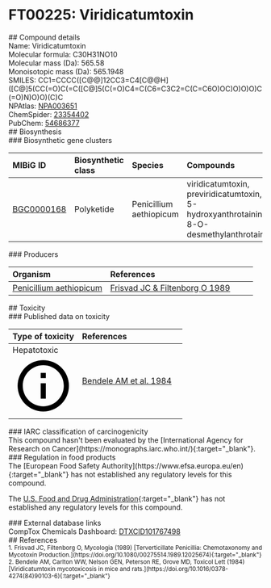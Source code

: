 
# FT00225: Viridicatumtoxin
<div class="molecule_image" style="float:left">
<img data-smiles= COC1=CC(O)=C2C(O)=C3C(=O)[C@]4(O)C(O)=C(C(N)=O)C(=O)C[C@]4(O)[C@@H](O)C3=C3C[C@]4(C(C)=CCCC4(C)C)C1=C32 data-smiles-options="{ 'width': 350, 'height': 350 }" />
</div>
## Compound details
<div style="overflow:hidden">
Name: Viridicatumtoxin<br>
Molecular formula: C30H31NO10<br>
Molecular mass (Da): 565.58<br>
Monoisotopic mass (Da): 565.1948<br>
<div class="break_all">
SMILES: CC1=CCCC([C@@]12CC3=C4[C@@H]([C@]5(CC(=O)C(=C([C@]5(C(=O)C4=C(C6=C3C2=C(C=C6O)OC)O)O)O)C(=O)N)O)O)(C)C<br>
</div>
        NPAtlas: <a href=https://www.npatlas.org/explore/compounds/NPA003651 target="_blank">NPA003651</a><br>
        ChemSpider: <a href=https://www.chemspider.com/Chemical-Structure.23354402.html target="_blank">23354402</a><br>
        PubChem: <a href=https://pubchem.ncbi.nlm.nih.gov/compound/54686377 target="_blank">54686377</a><br>
</div>

<div markdown="block" class="section">
## Biosynthesis
<div markdown="block" class="subsection">
### Biosynthetic gene clusters
<table>
<thead>
<tr>
<th style="text-align: left;" role="columnheader" data-sort-default>MIBiG ID</th>
<th style="text-align: left;" role="columnheader">Biosynthetic class</th>
<th style="text-align: left;" role="columnheader">Species</th>
<th style="text-align: left;" role="columnheader">Compounds</th>
<th style="text-align: left;" role="columnheader">Complete</th>
<th style="text-align: left;" role="columnheader">Minimal entry</th>
</tr>
</thead>
<tbody>
        <tr>
        <td style="text-align: left;"><a href="https://mibig.secondarymetabolites.org/repository/BGC0000168" target="_blank">BGC0000168</a></td>
        <td style="text-align: left;">Polyketide</td>
        <td style="text-align: left;">Penicillium aethiopicum</td>
        <td style="text-align: left;">viridicatumtoxin, previridicatumtoxin, 5-hydroxyanthrotainin, 8-O-desmethylanthrotainin</td>
        <td style="text-align: left;">complete</td>
        <td style="text-align: left;">False</td>
        </tr>
</tbody>
</table>
</div>

<div markdown="block" class="subsection">
### Producers
<table>
<thead>
<tr>
<th style="text-align: left;" role="columnheader" width="40%" data-sort-default>Organism</th>
<th style="text-align: left;" role="columnheader" width="60%">References</th>
</tr>
</thead>
        <tr>
        <td style="text-align: left;"><a href="https://www.ncbi.nlm.nih.gov/Taxonomy/Browser/wwwtax.cgi?mode=Info&id=36650" target="_blank">Penicillium aethiopicum</a></td>
        <td style="text-align: left;"><a href="#REF00083">Frisvad JC &amp; Filtenborg O 1989</a></td>
        </tr>
</table>
</div>
</div>

<div markdown="block" class="section">
## Toxicity
<div markdown="block" class="subsection">
### Published data on toxicity
<table>
<thead>
<tr>
<th style="text-align: left;" role="columnheader" width="40%" data-sort-default>Type of toxicity</th>
<th style="text-align: left;" role="columnheader" width="60%">References</th>
</tr>
</thead>
<tbody>
<tr>
<td style="text-align: left;">Hepatotoxic <span class="twemoji" title="Toxic to the liver"><svg xmlns="http://www.w3.org/2000/svg" viewBox="0 0 24 24"><path d="M11 9h2V7h-2m1 13c-4.41 0-8-3.59-8-8s3.59-8 8-8 8 3.59 8 8-3.59 8-8 8m0-18A10 10 0 0 0 2 12a10 10 0 0 0 10 10 10 10 0 0 0 10-10A10 10 0 0 0 12 2m-1 15h2v-6h-2v6Z"></path></svg></span></td>
<td style="text-align: left;"><a href="#REF00178">Bendele AM et al. 1984</a></td>
</tr>
</tbody>
</table>
</div>

<div markdown="block" class="subsection">
### IARC classification of carcinogenicity
<div markdown="block" class="indented_block">
This compound hasn't been evaluated by the [International Agency for Research on Cancer](https://monographs.iarc.who.int/){:target="_blank"}.<br>
</div>
</div>

<div markdown="block" class="subsection">
### Regulation in food products
<div markdown="block" class="indented_block">
The [European Food Safety Authority](https://www.efsa.europa.eu/en){:target="_blank"} has not established any regulatory levels for this compound. <br>

The [U.S. Food and Drug Administration](https://www.fda.gov/){:target="_blank"} has not established any regulatory levels for this compound. <br>

</div>
</div>

<div markdown="block" class="subsection">
### External database links
<div markdown="block" class="indented_block">
CompTox Chemicals Dashboard: <a href=https://comptox.epa.gov/dashboard/chemical/details/DTXCID101767498 target="_blank">DTXCID101767498</a><br>
</div>
</div>
</div>

<div markdown="block" class="section">
## References
<div markdown="block" style="font-size: smaller;">
<span id=REF00083>
1. Frisvad JC, Filtenborg O, Mycologia (1989) [Terverticillate Penicillia: Chemotaxonomy and Mycotoxin Production.](https://doi.org/10.1080/00275514.1989.12025674){:target="_blank"}<br>
</span>

<span id=REF00178>
2. Bendele AM, Carlton WW, Nelson GEN, Peterson RE, Grove MD, Toxicol Lett (1984) [Viridicatumtoxin mycotoxicosis in mice and rats.](https://doi.org/10.1016/0378-4274(84)90103-6){:target="_blank"}<br>
</span>

</div>
</div>

<script type="text/javascript" src="https://unpkg.com/smiles-drawer@2.0.1/dist/smiles-drawer.min.js"></script>
<script>
    SmiDrawer.apply();
</script>